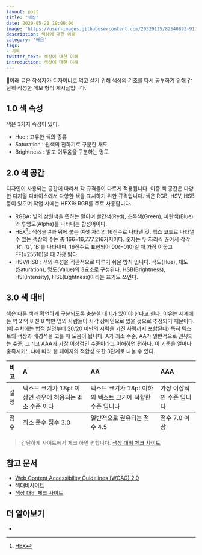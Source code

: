 ```yaml
---
layout: post
title: "색상"
date: 2020-05-21 19:00:00
image: 'https://user-images.githubusercontent.com/29529125/82540892-9113af80-9b8a-11ea-93d6-a54ccc730909.jpg'
description: 색상에 대한 이해 
category: '배움'
tags:
- 기록
twitter_text: 색상에 대한 이해
introduction: 색상에 대한 이해
---
```


🧷아래 글은 작성자가 디자이너로 먹고 살기 위해 색상의 기초를 다시 공부하기 위해 간단히 작성한 메모 형식 게시글입니다.

## 1.0 색 속성
색은 3가지 속성이 있다.
- Hue : 고유한 색의 종류
- Saturation : 원색의 진하기로 구분한 채도
- Brightness : 밝고 어두움을 구분하는 명도

## 2.0 색 공간
디자인이 사용되는 공간에 따라서 각 규격들이 다르게 적용됩니다. 이중 색 공간은 다양한 디지털 디바이스에서 다양한 색을 표시하기 위한 규격입니다.
색은 RGB, HSV, HSB 등이 있으며 작업 시에는 HEX와 RGB를 주로 사용합니다.

- RGBA: 빛의 삼원색을 뜻하는 말이며 빨간색(Red), 초록색(Green), 파란색(Blue)와 투명도(Alpha)를 나타내는 합성어이다.
- HEX[^hex] : 색상을 #과 뒤에 붙는 여섯 자리의 16진수로 나타낸 것. 헥스 코드로 나타낼 수 있는 색상의 수는 총 166=16,777,216가지이다. 숫자는 두 자리씩 끊어서 각각 'R', 'G', 'B'를 나타내며, 16진수로 표현되어 00(=010)일 때 가장 어둡고 FF(=25510)일 때 가장 밝다.
- HSV/HSB : 색의 속성을 직관적으로 다루기 쉬운 방식 입니다. 색도(Hue), 채도(Saturation), 명도(Value)의 3요소로 구성된다. HSB(Brightness), HSI(Intensity), HSL(Lightness)이라는 표기도 쓰인다.


## 3.0 색 대비
색은 다른 색과 확연하게 구분되도록 충분한 대비가 있어야 한다고 한다. 이유는 세계에는 약 2 억 8 천 8 백만 명의 사람들이 시각 장애인으로 있을 것으로 추정되기 때문이다.(이 수치에는 법적 실명부터 20/20 미만의 시력을 가진 사람까지 포함된다)
특히 텍스트의 색상과 배경석을 고를 때 도움이 됩니다.
A가 최소 수준, AA가 일반적으로 권유되는 수준, 그리고 AAA가 가장 이상적인 수준이라고 이해하면 편하다. 이 기준을 얼마나 충족시키느냐에 따라 웹 페이지의 적합성 또한 3단계로 나눌 수 있다.

<table>
  <thead>
    <tr>
      <th align="left">비고</th>
      <th align="left">A</th>
      <th align="left">AA</th>
      <th align="left">AAA</th>
    </tr>
  </thead>
  <tfoot>
    <tr>
      <td>점수</td>
      <td>최소 준수 점수 3.0</td>
      <td>일반적으로 권유되는 점수 4.5</td>
      <td>점수 7.0 이상</td>
    </tr>
  </tfoot>
  <tbody>
      <tr>
      <td>설명</td>
      <td>텍스트 크기가 18pt 이상인 경우에 허용되는 최소 수준 이다</td>
      <td>텍스트 크기가 18pt 이하의 텍스트 크기에 적합한 수준 입니다</td>
      <td>가장 이상적인 수준 입니다</td>
    </tr>
  </tbody>
</table>

> 간단하게 사이트에서 체크 하면 편합니다. [색상 대비 체크 사이트](https://usecontrast.com/guide)


## 참고 문서
+ [Web Content Accessibility Guidelines (WCAG) 2.0](https://www.w3.org/TR/2008/REC-WCAG20-20081211/#relativeluminancedef)
+ [색대비사이트](https://colourcontrast.cc/)
+ [색상 대비 체크 사이트](https://usecontrast.com/guide)

## 더 알아보기
+ [^hex]: [HEX](https://namu.wiki/w/%ED%97%A5%EC%8A%A4%20%EC%BD%94%EB%93%9C)
